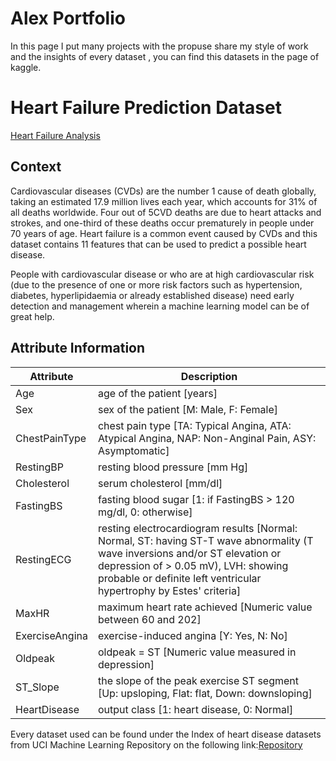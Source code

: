 # Alex Portfolio

In this page I put many projects with the propuse share my style of work and the insights of every dataset , you can find this datasets in the page of kaggle.


# Heart Failure Prediction Dataset

[Heart Failure Analysis ](https://github.com/alejandro2020swe/Alex_Portfolio/blob/main/Heart%20Analysis-checkpoint.ipynb)

## Context

Cardiovascular diseases (CVDs) are the number 1 cause of death globally, taking an estimated 17.9 million lives each year, which accounts for 31% of all deaths worldwide. Four out of 5CVD deaths are due to heart attacks and strokes, and one-third of these deaths occur prematurely in people under 70 years of age. Heart failure is a common event caused by CVDs and this dataset contains 11 features that can be used to predict a possible heart disease.

People with cardiovascular disease or who are at high cardiovascular risk (due to the presence of one or more risk factors such as hypertension, diabetes, hyperlipidaemia or already established disease) need early detection and management wherein a machine learning model can be of great help.

## Attribute Information

| Attribute | Description |
|--------------|--------------|
| Age | age of the patient [years] |
| Sex | sex of the patient [M: Male, F: Female] |
| ChestPainType | chest pain type [TA: Typical Angina, ATA: Atypical Angina, NAP: Non-Anginal Pain, ASY: Asymptomatic] |
| RestingBP | resting blood pressure [mm Hg] |
| Cholesterol | serum cholesterol [mm/dl] |
| FastingBS | fasting blood sugar [1: if FastingBS > 120 mg/dl, 0: otherwise] |
| RestingECG | resting electrocardiogram results [Normal: Normal, ST: having ST-T wave abnormality (T wave inversions and/or ST elevation or depression of > 0.05 mV), LVH: showing probable or definite left ventricular hypertrophy by Estes' criteria] |
|MaxHR | maximum heart rate achieved [Numeric value between 60 and 202]  |
| ExerciseAngina | exercise-induced angina [Y: Yes, N: No] |
| Oldpeak |  oldpeak = ST [Numeric value measured in depression] |
| ST_Slope | the slope of the peak exercise ST segment [Up: upsloping, Flat: flat, Down: downsloping] |
| HeartDisease | output class [1: heart disease, 0: Normal] |

Every dataset used can be found under the Index of heart disease datasets from UCI Machine Learning Repository on the following link:[Repository](https://archive.ics.uci.edu/ml/machine-learning-databases/heart-disease/)






